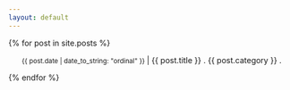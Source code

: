 ```yaml
---
layout: default
---
```

{% for post in site.posts %}	
<ol>
    <small>{{ post.date | date_to_string: "ordinal" }} </small> | {{ post.title }} . {{ post.category }} .
</ol>
{% endfor %}	
